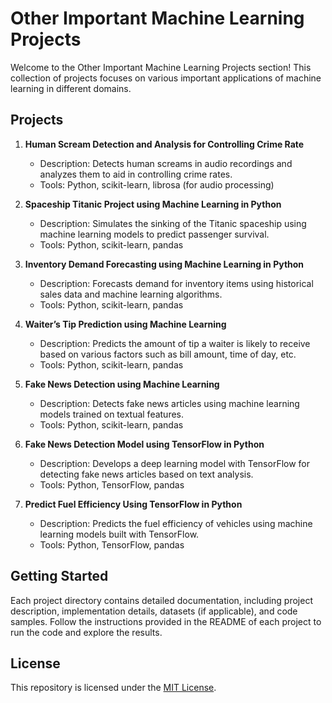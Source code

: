 # Other Important Machine Learning Projects

Welcome to the Other Important Machine Learning Projects section! This collection of projects focuses on various important applications of machine learning in different domains.

## Projects

1. **Human Scream Detection and Analysis for Controlling Crime Rate**
   - Description: Detects human screams in audio recordings and analyzes them to aid in controlling crime rates.
   - Tools: Python, scikit-learn, librosa (for audio processing)

2. **Spaceship Titanic Project using Machine Learning in Python**
   - Description: Simulates the sinking of the Titanic spaceship using machine learning models to predict passenger survival.
   - Tools: Python, scikit-learn, pandas

3. **Inventory Demand Forecasting using Machine Learning in Python**
   - Description: Forecasts demand for inventory items using historical sales data and machine learning algorithms.
   - Tools: Python, scikit-learn, pandas

4. **Waiter’s Tip Prediction using Machine Learning**
   - Description: Predicts the amount of tip a waiter is likely to receive based on various factors such as bill amount, time of day, etc.
   - Tools: Python, scikit-learn, pandas

5. **Fake News Detection using Machine Learning**
   - Description: Detects fake news articles using machine learning models trained on textual features.
   - Tools: Python, scikit-learn, pandas

6. **Fake News Detection Model using TensorFlow in Python**
   - Description: Develops a deep learning model with TensorFlow for detecting fake news articles based on text analysis.
   - Tools: Python, TensorFlow, pandas

7. **Predict Fuel Efficiency Using TensorFlow in Python**
   - Description: Predicts the fuel efficiency of vehicles using machine learning models built with TensorFlow.
   - Tools: Python, TensorFlow, pandas

## Getting Started

Each project directory contains detailed documentation, including project description, implementation details, datasets (if applicable), and code samples. Follow the instructions provided in the README of each project to run the code and explore the results.

## License

This repository is licensed under the [MIT License](LICENSE).
